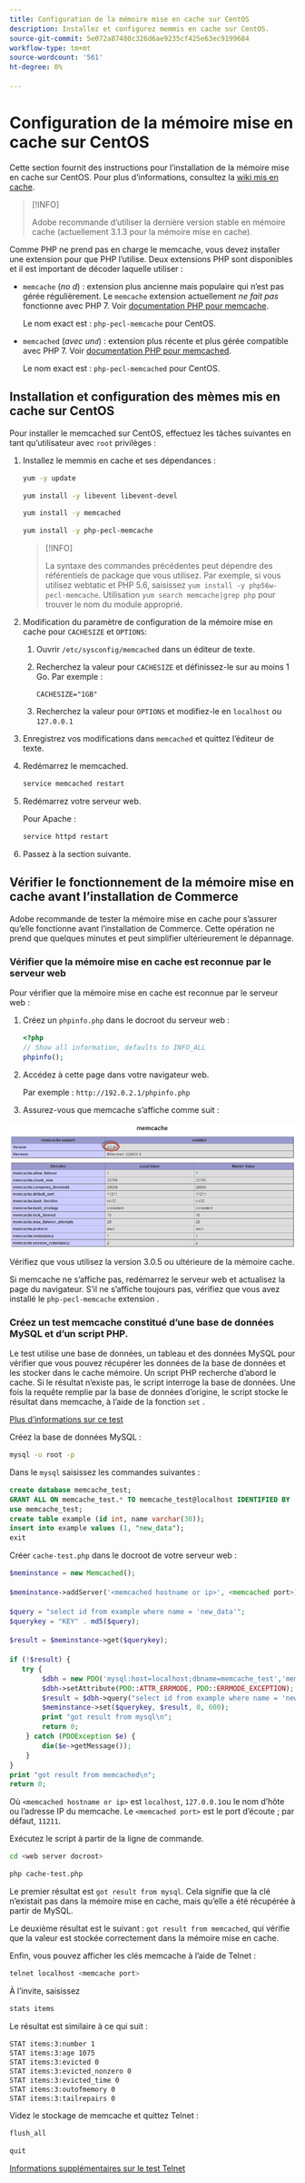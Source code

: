 ```yaml
---
title: Configuration de la mémoire mise en cache sur CentOS
description: Installez et configurez memmis en cache sur CentOS.
source-git-commit: 5e072a87480c326d6ae9235cf425e63ec9199684
workflow-type: tm+mt
source-wordcount: '561'
ht-degree: 0%

---
```



# Configuration de la mémoire mise en cache sur CentOS

Cette section fournit des instructions pour l’installation de la mémoire mise en cache sur CentOS. Pour plus d’informations, consultez la [wiki mis en cache](https://github.com/memcached/old-wiki).

>[!INFO]
>
>Adobe recommande d’utiliser la dernière version stable en mémoire cache (actuellement 3.1.3 pour la mémoire mise en cache).

Comme PHP ne prend pas en charge le memcache, vous devez installer une extension pour que PHP l’utilise. Deux extensions PHP sont disponibles et il est important de décoder laquelle utiliser :

- `memcache` (_no d_) : extension plus ancienne mais populaire qui n’est pas gérée régulièrement.
Le `memcache` extension actuellement _ne fait pas_ fonctionne avec PHP 7. Voir [documentation PHP pour memcache](https://www.php.net/manual/en/book.memcache.php).

   Le nom exact est : `php-pecl-memcache` pour CentOS.

- `memcached` (_avec un`d`_) : extension plus récente et plus gérée compatible avec PHP 7. Voir [documentation PHP pour memcached](https://www.php.net/manual/en/book.memcached.php).

   Le nom exact est : `php-pecl-memcached` pour CentOS.

## Installation et configuration des mèmes mis en cache sur CentOS

Pour installer le memcached sur CentOS, effectuez les tâches suivantes en tant qu’utilisateur avec `root` privilèges :

1. Installez le memmis en cache et ses dépendances :

   ```bash
   yum -y update
   ```

   ```bash
   yum install -y libevent libevent-devel
   ```

   ```bash
   yum install -y memcached
   ```

   ```bash
   yum install -y php-pecl-memcache
   ```

   >[!INFO]
   >
   >La syntaxe des commandes précédentes peut dépendre des référentiels de package que vous utilisez. Par exemple, si vous utilisez webtatic et PHP 5.6, saisissez `yum install -y php56w-pecl-memcache`. Utilisation `yum search memcache|grep php` pour trouver le nom du module approprié.


1. Modification du paramètre de configuration de la mémoire mise en cache pour `CACHESIZE` et `OPTIONS`:

   1. Ouvrir `/etc/sysconfig/memcached` dans un éditeur de texte.
   1. Recherchez la valeur pour `CACHESIZE` et définissez-le sur au moins 1 Go. Par exemple :

      ```config
      CACHESIZE="1GB"
      ```

   1. Recherchez la valeur pour `OPTIONS` et modifiez-le en `localhost` ou `127.0.0.1`

1. Enregistrez vos modifications dans `memcached` et quittez l’éditeur de texte.
1. Redémarrez le memcached.

   ```bash
   service memcached restart
   ```

1. Redémarrez votre serveur web.

   Pour Apache :

   ```bash
   service httpd restart
   ```

1. Passez à la section suivante.

## Vérifier le fonctionnement de la mémoire mise en cache avant l’installation de Commerce

Adobe recommande de tester la mémoire mise en cache pour s’assurer qu’elle fonctionne avant l’installation de Commerce. Cette opération ne prend que quelques minutes et peut simplifier ultérieurement le dépannage.

### Vérifier que la mémoire mise en cache est reconnue par le serveur web

Pour vérifier que la mémoire mise en cache est reconnue par le serveur web :

1. Créez un `phpinfo.php` dans le docroot du serveur web :

   ```php
   <?php
   // Show all information, defaults to INFO_ALL
   phpinfo();
   ```

1. Accédez à cette page dans votre navigateur web.

   Par exemple : `http://192.0.2.1/phpinfo.php`

1. Assurez-vous que memcache s’affiche comme suit :

![Vérifiez que le cache de mémoire est reconnu par le serveur web.](../../assets/configuration/memcache.png)

Vérifiez que vous utilisez la version 3.0.5 ou ultérieure de la mémoire cache.

Si memcache ne s’affiche pas, redémarrez le serveur web et actualisez la page du navigateur. S’il ne s’affiche toujours pas, vérifiez que vous avez installé le `php-pecl-memcache` extension .

### Créez un test memcache constitué d’une base de données MySQL et d’un script PHP.

Le test utilise une base de données, un tableau et des données MySQL pour vérifier que vous pouvez récupérer les données de la base de données et les stocker dans le cache mémoire. Un script PHP recherche d’abord le cache. Si le résultat n’existe pas, le script interroge la base de données. Une fois la requête remplie par la base de données d’origine, le script stocke le résultat dans memcache, à l’aide de la fonction `set` .

[Plus d’informations sur ce test](https://www.digitalocean.com/community/tutorials/how-to-install-and-use-memcache-on-ubuntu-12-04)

Créez la base de données MySQL :

```bash
mysql -u root -p
```

Dans le `mysql` saisissez les commandes suivantes :

```sql
create database memcache_test;
GRANT ALL ON memcache_test.* TO memcache_test@localhost IDENTIFIED BY 'memcache_test';
use memcache_test;
create table example (id int, name varchar(30));
insert into example values (1, "new_data");
exit
```

Créer `cache-test.php` dans le docroot de votre serveur web :

```php
$meminstance = new Memcached();

$meminstance->addServer('<memcached hostname or ip>', <memcached port>);

$query = "select id from example where name = 'new_data'";
$querykey = "KEY" . md5($query);

$result = $meminstance->get($querykey);

if (!$result) {
   try {
        $dbh = new PDO('mysql:host=localhost;dbname=memcache_test','memcache_test','memcache_test');
        $dbh->setAttribute(PDO::ATTR_ERRMODE, PDO::ERRMODE_EXCEPTION);
        $result = $dbh->query("select id from example where name = 'new_data'")->fetch();
        $meminstance->set($querykey, $result, 0, 600);
        print "got result from mysql\n";
        return 0;
    } catch (PDOException $e) {
        die($e->getMessage());
    }
}
print "got result from memcached\n";
return 0;
```

Où `<memcached hostname or ip>` est `localhost`, `127.0.0.1`ou le nom d’hôte ou l’adresse IP du memcache. Le `<memcached port>` est le port d’écoute ; par défaut, `11211`.

Exécutez le script à partir de la ligne de commande.

```bash
cd <web server docroot>
```

```bash
php cache-test.php
```

Le premier résultat est `got result from mysql`. Cela signifie que la clé n’existait pas dans la mémoire mise en cache, mais qu’elle a été récupérée à partir de MySQL.

Le deuxième résultat est le suivant : `got result from memcached`, qui vérifie que la valeur est stockée correctement dans la mémoire mise en cache.

Enfin, vous pouvez afficher les clés memcache à l’aide de Telnet :

```bash
telnet localhost <memcache port>
```

À l’invite, saisissez

```bash
stats items
```

Le résultat est similaire à ce qui suit :

```terminal
STAT items:3:number 1
STAT items:3:age 1075
STAT items:3:evicted 0
STAT items:3:evicted_nonzero 0
STAT items:3:evicted_time 0
STAT items:3:outofmemory 0
STAT items:3:tailrepairs 0
```

Videz le stockage de memcache et quittez Telnet :

```bash
flush_all
```

```bash
quit
```

[Informations supplémentaires sur le test Telnet](https://darkcoding.net/software/memcached-list-all-keys/)
